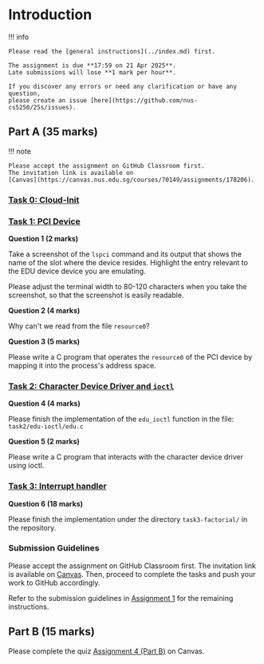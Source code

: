 # Introduction

!!! info

    Please read the [general instructions](../index.md) first.

    The assignment is due **17:59 on 21 Apr 2025**.
    Late submissions will lose **1 mark per hour**.

    If you discover any errors or need any clarification or have any question,
    please create an issue [here](https://github.com/nus-cs5250/25s/issues).

## Part A (35 marks)

!!! note

    Please accept the assignment on GitHub Classroom first.
    The invitation link is available on
    [Canvas](https://canvas.nus.edu.sg/courses/70149/assignments/178206).

### [Task 0: Cloud-Init](task-cloudinit.md)

### [Task 1: PCI Device](task-pcidev.md)

**Question 1 (2 marks)**

Take a screenshot of the `lspci` command and its output that shows the name of the slot where the device resides.
Highlight the entry relevant to the EDU device device you are emulating.

Please adjust the terminal width to 80-120 characters when you take the screenshot, so that the screenshot is easily readable.

**Question 2 (4 marks)**

Why can't we read from the file `resource0`?

**Question 3 (5 marks)**

Please write a C program that operates the `resource0` of the PCI device by mapping it into the process's address space.

### [Task 2: Character Device Driver and `ioctl`](task-chardev.md)

**Question 4 (4 marks)**

Please finish the implementation of the `edu_ioctl` function in the file: `task2/edu-ioctl/edu.c`

**Question 5 (2 marks)**

Please write a C program that interacts with the character device driver using ioctl.

### [Task 3: Interrupt handler](task-interrupt.md)

**Question 6 (18 marks)**

Please finish the implementation under the directory `task3-factorial/` in the
repository.

### Submission Guidelines

Please accept the assignment on GitHub Classroom first.
The invitation link is available on [Canvas](https://canvas.nus.edu.sg/courses/70149/assignments/178206).
Then, proceed to complete the tasks and push your work to GitHub accordingly.

Refer to the submission guidelines in [Assignment 1](../asg1/index.md#submission-guidelines) for the remaining instructions.

## Part B (15 marks)

Please complete the quiz [Assignment 4 (Part B)](https://canvas.nus.edu.sg/courses/70149/quizzes/58265) on Canvas.
